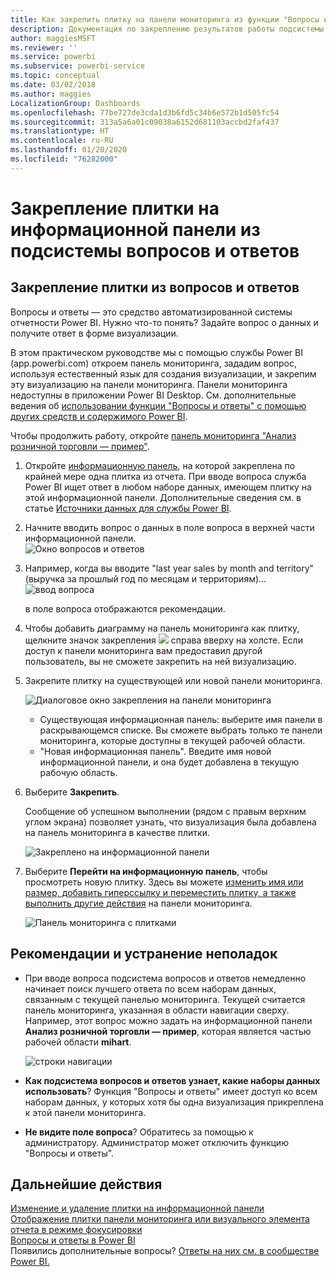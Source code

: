 ```yaml
---
title: Как закрепить плитку на панели мониторинга из функции "Вопросы и ответы"
description: Документация по закреплению результатов работы подсистемы вопросов и ответов в качестве плитки на панели мониторинга Power BI
author: maggiesMSFT
ms.reviewer: ''
ms.service: powerbi
ms.subservice: powerbi-service
ms.topic: conceptual
ms.date: 03/02/2018
ms.author: maggies
LocalizationGroup: Dashboards
ms.openlocfilehash: 77be727de3cda1d3b6fd5c34b6e572b1d505fc54
ms.sourcegitcommit: 313a5a6a01c09038a6152d681103accbd2faf437
ms.translationtype: HT
ms.contentlocale: ru-RU
ms.lasthandoff: 01/20/2020
ms.locfileid: "76282000"
---
```

# <a name="pin-a-tile-to-a-dashboard-from-qa"></a>Закрепление плитки на информационной панели из подсистемы вопросов и ответов
## <a name="how-to-pin-a-tile-from-qa"></a>Закрепление плитки из вопросов и ответов
Вопросы и ответы — это средство автоматизированной системы отчетности Power BI. Нужно что-то понять? Задайте вопрос о данных и получите ответ в форме визуализации.

В этом практическом руководстве мы с помощью службы Power BI (app.powerbi.com) откроем панель мониторинга, зададим вопрос, используя естественный язык для создания визуализации, и закрепим эту визуализацию на панели мониторинга. Панели мониторинга недоступны в приложении Power BI Desktop. См. дополнительные ведения об [использовании функции "Вопросы и ответы" с помощью других средств и содержимого Power BI](consumer/end-user-q-and-a.md). 

Чтобы продолжить работу, откройте [панель мониторинга "Анализ розничной торговли — пример"](sample-retail-analysis.md).


1. Откройте [информационную панель](consumer/end-user-dashboards.md), на которой закреплена по крайней мере одна плитка из отчета. При вводе вопроса служба Power BI ищет ответ в любом наборе данных, имеющем плитку на этой информационной панели.  Дополнительные сведения см. в статье [Источники данных для службы Power BI](service-get-data.md).
2. Начните вводить вопрос о данных в поле вопроса в верхней части информационной панели.  
   ![Окно вопросов и ответов](media/service-dashboard-pin-tile-from-q-and-a/power-bi-question-box.png)
3. Например, когда вы вводите "last year sales by month and territory" (выручка за прошлый год по месяцам и территориям)...  
   ![ввод вопроса](media/service-dashboard-pin-tile-from-q-and-a/power-bi-type-q-and-a.png)

   в поле вопроса отображаются рекомендации.
4. Чтобы добавить диаграмму на панель мониторинга как плитку, щелкните значок закрепления ![](media/service-dashboard-pin-tile-from-q-and-a/pbi_pintile.png) справа вверху на холсте. Если доступ к панели мониторинга вам предоставил другой пользователь, вы не сможете закрепить на ней визуализацию.

5. Закрепите плитку на существующей или новой панели мониторинга.

   ![Диалоговое окно закрепления на панели мониторинга](media/service-dashboard-pin-tile-from-q-and-a/power-bi-pin-to-dashboard.png)

   * Существующая информационная панель: выберите имя панели в раскрывающемся списке. Вы сможете выбрать только те панели мониторинга, которые доступны в текущей рабочей области.
   * "Новая информационная панель". Введите имя новой информационной панели, и она будет добавлена в текущую рабочую область.

6. Выберите **Закрепить**.

   Сообщение об успешном выполнении (рядом с правым верхним углом экрана) позволяет узнать, что визуализация была добавлена на панель мониторинга в качестве плитки.  

   ![Закреплено на информационной панели](media/service-dashboard-pin-tile-from-q-and-a/power-bi-pin.png)
7. Выберите **Перейти на информационную панель**, чтобы просмотреть новую плитку. Здесь вы можете [изменить имя или размер, добавить гиперссылку и переместить плитку, а также выполнить другие действия](service-dashboard-edit-tile.md) на панели мониторинга.

   ![Панель мониторинга с плитками](media/service-dashboard-pin-tile-from-q-and-a/power-bi-pinned.png)

## <a name="considerations-and-troubleshooting"></a>Рекомендации и устранение неполадок
* При вводе вопроса подсистема вопросов и ответов немедленно начинает поиск лучшего ответа по всем наборам данных, связанным с текущей панелью мониторинга.  Текущей считается панель мониторинга, указанная в области навигации сверху. Например, этот вопрос можно задать на информационной панели **Анализ розничной торговли — пример**, которая является частью рабочей области **mihart**.

  ![строки навигации](media/service-dashboard-pin-tile-from-q-and-a/power-bi-navbar.png)
* **Как подсистема вопросов и ответов узнает, какие наборы данных использовать**?  Функция "Вопросы и ответы" имеет доступ ко всем наборам данных, у которых хотя бы одна визуализация прикреплена к этой панели мониторинга.

* **Не видите поле вопроса**? Обратитесь за помощью к администратору. Администратор может отключить функцию "Вопросы и ответы".


## <a name="next-steps"></a>Дальнейшие действия
[Изменение и удаление плитки на информационной панели](service-dashboard-edit-tile.md)    
[Отображение плитки панели мониторинга или визуального элемента отчета в режиме фокусировки](consumer/end-user-focus.md)     
[Вопросы и ответы в Power BI](consumer/end-user-q-and-a.md)  
Появились дополнительные вопросы? [Ответы на них см. в сообществе Power BI.](https://community.powerbi.com/)
